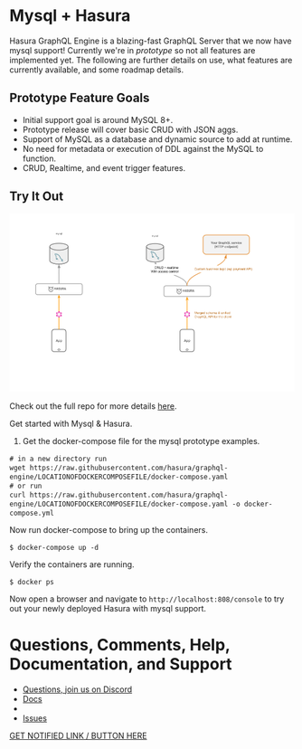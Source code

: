 # Mysql + Hasura

Hasura GraphQL Engine is a blazing-fast GraphQL Server that we now have mysql support! Currently we're in *prototype* so not all features are implemented yet. The following are further details on use, what features are currently available, and some roadmap details.

## Prototype Feature Goals

* Initial support goal is around MySQL 8+.
* Prototype release will cover basic CRUD with JSON aggs.
* Support of MySQL as a database and dynamic source to add at runtime.
* No need for metadata or execution of DDL against the MySQL to function.
* CRUD, Realtime, and event trigger features.

## Try It Out

![Hasura + Mysql](assets/mysql.png)

Check out the full repo for more details [here](https://github.com/hasura/graphql-engine).

Get started with Mysql & Hasura.

1. Get the docker-compose file for the mysql prototype examples.

```shell
# in a new directory run
wget https://raw.githubusercontent.com/hasura/graphql-engine/LOCATIONOFDOCKERCOMPOSEFILE/docker-compose.yaml
# or run
curl https://raw.githubusercontent.com/hasura/graphql-engine/LOCATIONOFDOCKERCOMPOSEFILE/docker-compose.yaml -o docker-compose.yml
```

Now run docker-compose to bring up the containers.

```shell
$ docker-compose up -d
```

Verify the containers are running.

```shell
$ docker ps
```

Now open a browser and navigate to `http://localhost:808/console` to try out your newly deployed Hasura with mysql support.

# Questions, Comments, Help, Documentation, and Support

* [Questions, join us on Discord](https://discordapp.com/invite/hasura)
* [Docs](https://hasura.io/docs)
* []()
* [Issues](https://github.com/hasura/graphql-engine/issues)

[GET NOTIFIED LINK / BUTTON HERE](??)
